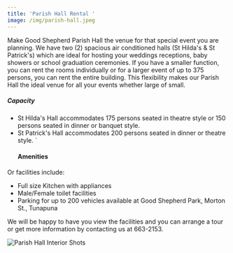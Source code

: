 ```yaml
---
title: 'Parish Hall Rental '
image: /img/parish-hall.jpeg
---
```

Make Good Shepherd Parish Hall the venue for that special event you are planning. We have two (2) spacious air conditioned halls (St Hilda's & St Patrick's) which are ideal for hosting your weddings receptions, baby showers or school graduation ceremonies. If you have a smaller function, you can rent the rooms individually or for a larger event of up to 375 persons, you can rent the entire building. This flexibility makes our Parish Hall the ideal venue for all your events whether large of small.

##### Capacity

* St Hilda's Hall accommodates 175 persons seated in theatre style or 150 persons seated in dinner or banquet style.
* St Patrick's Hall accommodates 200 persons seated in dinner or theatre style. `
  #### Amenities

Or facilities include:

* Full size Kitchen with appliances
* Male/Female toilet facilities
* Parking for up to 200 vehicles available at Good Shepherd Park, Morton St., Tunapuna

We will be happy to have you view the facilities and you can arrange a tour or get more information by contacting us at 663-2153.

![Parish Hall Interior Shots](/img/parish-hall-ammenites.jpeg "Parish Hall Interior Shots")
